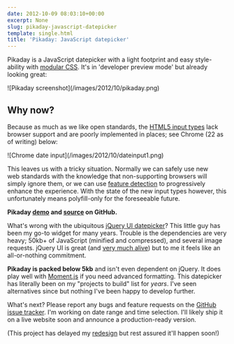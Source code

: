 ```yaml
---
date: 2012-10-09 08:03:10+00:00
excerpt: None
slug: pikaday-javascript-datepicker
template: single.html
title: 'Pikaday: JavaScript datepicker'
---
```


Pikaday is a JavaScript datepicker with a light footprint and easy style-ability with [modular CSS](http://dbushell.com/2012/04/23/modularity-and-style-guides/). It's in 'developer preview mode' but already looking great:

<p class="post__image">![Pikaday screenshot](/images/2012/10/pikaday.png)</p>




## Why now?


Because as much as we like open standards, the [HTML5 input types](http://www.quirksmode.org/html5/inputs.html) lack browser support and are poorly implemented in places; see Chrome (22 as of writing) below:

<p class="post__image">![Chrome date input](/images/2012/10/dateinput1.png)</p>

This leaves us with a tricky situation. Normally we can safely use new web standards with the knowledge that non-supporting browsers will simply ignore them, or we can use [feature detection](http://dbushell.com/2012/03/03/forget-about-browser-support/) to progressively enhance the experience. With the state of the new input types however, this unfortunately means polyfill-only for the foreseeable future.

**Pikaday [demo](http://dbushell.github.com/Pikaday/) and [source](https://github.com/dbushell/Pikaday) on GitHub.**

What's wrong with the ubiquitous [jQuery UI datepicker](http://jqueryui.com/datepicker/)? This little guy has been my go-to widget for many years. Trouble is the dependencies are very heavy; 50kb+ of JavaScript (minified and compressed), and several image requests. jQuery UI is great (and [very much alive](http://blog.jqueryui.com/2012/10/jquery-ui-1-9-0/)) but to me it feels like an all-or-nothing commitment.

**Pikaday is packed below 5kb** and isn't even dependent on jQuery. It does play well with [Moment.js](http://momentjs.com/) if you need advanced formatting. This datepicker has literally been on my "projects to build" list for _years_. I've seen alternatives since but nothing I've been happy to develop further.

What's next? Please report any bugs and feature requests on the [GitHub issue tracker](https://github.com/dbushell/Pikaday/issues). I'm working on date range and time selection. I'll likely ship it on a live website soon and announce a production-ready version.

(This project has delayed my [redesign](http://dbushell.com/2012/09/30/groundhog-day/) but rest assured it'll happen soon!)
